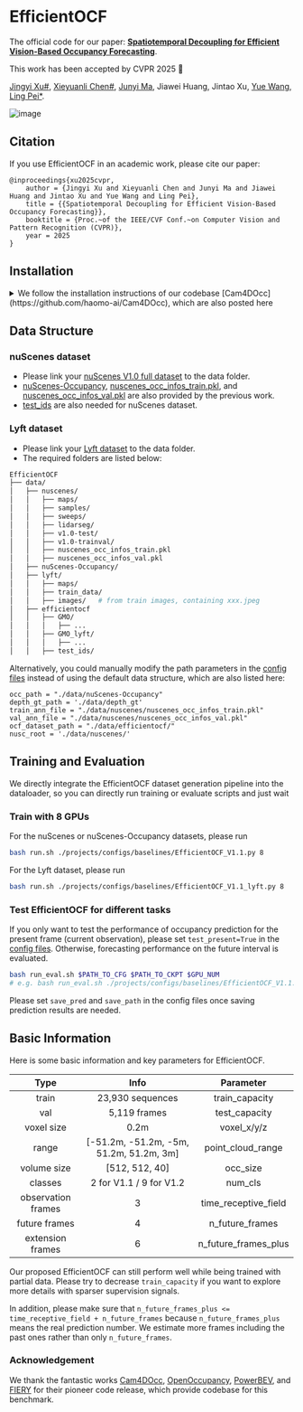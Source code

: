 # EfficientOCF

The official code for our paper: [**Spatiotemporal Decoupling for Efficient Vision-Based Occupancy Forecasting**](https://arxiv.org/abs/2411.14169).

This work has been accepted by CVPR 2025 :tada:

[Jingyi Xu#](https://github.com/BIT-XJY), [Xieyuanli Chen#](https://github.com/Chen-Xieyuanli), [Junyi Ma](https://github.com/BIT-MJY), Jiawei Huang, Jintao Xu, [Yue Wang](https://scholar.google.com.hk/citations?hl=zh-CN&user=N543LSoAAAAJ), [Ling Pei*](https://scholar.google.com.hk/citations?hl=zh-CN&user=Vm7d2EkAAAAJ).

![image](https://github.com/user-attachments/assets/9bdb9627-9edb-4d4f-a722-b7c99f49697e)


## Citation
If you use EfficientOCF in an academic work, please cite our paper:

	@inproceedings{xu2025cvpr,
		author = {Jingyi Xu and Xieyuanli Chen and Junyi Ma and Jiawei Huang and Jintao Xu and Yue Wang and Ling Pei},
		title = {{Spatiotemporal Decoupling for Efficient Vision-Based Occupancy Forecasting}},
		booktitle = {Proc.~of the IEEE/CVF Conf.~on Computer Vision and Pattern Recognition (CVPR)},
		year = 2025
	}


 ## Installation

<details>
	
<summary>We follow the installation instructions of our codebase [Cam4DOcc](https://github.com/haomo-ai/Cam4DOcc), which are also posted here
</summary>

* Create a conda virtual environment and activate it
```bash
conda create -n efficientocf python=3.7 -y
conda activate efficientocf
```
* Install PyTorch and torchvision (tested on torch==1.10.1 & cuda=11.3)
```bash
conda install pytorch==1.10.1 torchvision==0.11.2 torchaudio==0.10.1 cudatoolkit=11.3 -c pytorch -c conda-forge
```
* Install gcc>=5 in conda env
```bash
conda install -c omgarcia gcc-6
```
* Install mmcv, mmdet, and mmseg
```bash
pip install mmcv-full==1.4.0
pip install mmdet==2.14.0
pip install mmsegmentation==0.14.1
```
* Install mmdet3d from the source code
```bash
git clone https://github.com/open-mmlab/mmdetection3d.git
cd mmdetection3d
git checkout v0.17.1 # Other versions may not be compatible.
python setup.py install
```
* Install other dependencies
```bash
pip install timm
pip install open3d-python
pip install PyMCubes
pip install spconv-cu113
pip install fvcore
pip install setuptools==59.5.0

pip install lyft_dataset_sdk # for lyft dataset
```
* Install occupancy pooling
```
git clone git@github.com:BIT-XJY/EfficientOCF.git
cd EfficientOCF
```

</details>

## Data Structure

### nuScenes dataset
* Please link your [nuScenes V1.0 full dataset](https://www.nuscenes.org/nuscenes#download) to the data folder. 
* [nuScenes-Occupancy](https://drive.google.com/file/d/1vTbgddMzUN6nLyWSsCZMb9KwihS7nPoH/view?usp=sharing), [nuscenes_occ_infos_train.pkl](https://github.com/JeffWang987/OpenOccupancy/releases/tag/train_pkl), and [nuscenes_occ_infos_val.pkl](https://github.com/JeffWang987/OpenOccupancy/releases/tag/val_pkl) are also provided by the previous work.
* [test_ids](https://drive.google.com/drive/folders/1O2nWOfpowNkad7_yq_Az2kKNnQ0HeeIu?usp=drive_link) are also needed for nuScenes dataset.

### Lyft dataset
* Please link your [Lyft dataset](https://www.kaggle.com/c/3d-object-detection-for-autonomous-vehicles/data) to the data folder.
* The required folders are listed below:

```bash
EfficientOCF
├── data/
│   ├── nuscenes/
│   │   ├── maps/
│   │   ├── samples/
│   │   ├── sweeps/
│   │   ├── lidarseg/
│   │   ├── v1.0-test/
│   │   ├── v1.0-trainval/
│   │   ├── nuscenes_occ_infos_train.pkl
│   │   ├── nuscenes_occ_infos_val.pkl
│   ├── nuScenes-Occupancy/
│   ├── lyft/
│   │   ├── maps/
│   │   ├── train_data/
│   │   ├── images/   # from train images, containing xxx.jpeg
│   ├── efficientocf
│   │   ├── GMO/
│   │   │   ├── ...
│   │   ├── GMO_lyft/
│   │   │   ├── ...
│   │   ├── test_ids/
```
Alternatively, you could manually modify the path parameters in the [config files](https://github.com/BIT-XJY/EfficientOCF/tree/main/projects/configs/baselines) instead of using the default data structure, which are also listed here:
```
occ_path = "./data/nuScenes-Occupancy"
depth_gt_path = './data/depth_gt'
train_ann_file = "./data/nuscenes/nuscenes_occ_infos_train.pkl"
val_ann_file = "./data/nuscenes/nuscenes_occ_infos_val.pkl"
ocf_dataset_path = "./data/efficientocf/"
nusc_root = './data/nuscenes/'
```

## Training and Evaluation

We directly integrate the EfficientOCF dataset generation pipeline into the dataloader, so you can directly run training or evaluate scripts and just wait


### Train with 8 GPUs

For the nuScenes or nuScenes-Occupancy datasets, please run

```bash
bash run.sh ./projects/configs/baselines/EfficientOCF_V1.1.py 8
```

For the Lyft dataset, please run

```bash
bash run.sh ./projects/configs/baselines/EfficientOCF_V1.1_lyft.py 8
```

### Test EfficientOCF for different tasks

If you only want to test the performance of occupancy prediction for the present frame (current observation), please set `test_present=True` in the [config files](https://github.com/BIT-XJY/EfficientOCF/tree/main/projects/configs/baselines). Otherwise, forecasting performance on the future interval is evaluated.

```bash
bash run_eval.sh $PATH_TO_CFG $PATH_TO_CKPT $GPU_NUM
# e.g. bash run_eval.sh ./projects/configs/baselines/EfficientOCF_V1.1.py ./work_dirs/EfficientOCF_V1.1/epoch_15.pth  8
```
Please set `save_pred` and `save_path` in the config files once saving prediction results are needed.

## Basic Information

Here is some basic information and key parameters for EfficientOCF.

| Type |  Info | Parameter |
| :----: | :----: | :----: |
| train           | 23,930 sequences | train_capacity |
| val             | 5,119 frames | test_capacity |
| voxel size      | 0.2m | voxel_x/y/z |
| range           | [-51.2m, -51.2m, -5m, 51.2m, 51.2m, 3m]| point_cloud_range |
| volume size     | [512, 512, 40]| occ_size |
| classes         | 2 for V1.1 / 9 for V1.2 | num_cls |
| observation frames | 3 | time_receptive_field |
| future frames | 4 | n_future_frames |
| extension frames | 6 | n_future_frames_plus |

Our proposed EfficientOCF can still perform well while being trained with partial data. Please try to decrease `train_capacity` if you want to explore more details with sparser supervision signals. 

In addition, please make sure that `n_future_frames_plus <= time_receptive_field + n_future_frames` because `n_future_frames_plus` means the real prediction number. We estimate more frames including the past ones rather than only `n_future_frames`.


### Acknowledgement

We thank the fantastic works [Cam4DOcc](https://github.com/haomo-ai/Cam4DOcc), [OpenOccupancy](https://github.com/JeffWang987/OpenOccupancy), [PowerBEV](https://github.com/EdwardLeeLPZ/PowerBEV), and [FIERY](https://anthonyhu.github.io/fiery) for their pioneer code release, which provide codebase for this benchmark.

